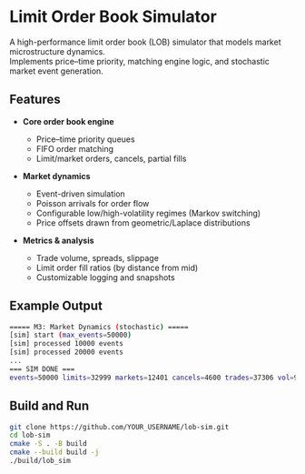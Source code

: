 # Limit Order Book Simulator
A high-performance limit order book (LOB) simulator that models market microstructure dynamics.  
Implements price–time priority, matching engine logic, and stochastic market event generation.

## Features
- **Core order book engine**  
  - Price–time priority queues  
  - FIFO order matching  
  - Limit/market orders, cancels, partial fills

- **Market dynamics**  
  - Event-driven simulation  
  - Poisson arrivals for order flow  
  - Configurable low/high-volatility regimes (Markov switching)  
  - Price offsets drawn from geometric/Laplace distributions

- **Metrics & analysis**  
  - Trade volume, spreads, slippage  
  - Limit order fill ratios (by distance from mid)  
  - Customizable logging and snapshots

## Example Output
```bash
===== M3: Market Dynamics (stochastic) =====
[sim] start (max_events=50000)
[sim] processed 10000 events
[sim] processed 20000 events
...
=== SIM DONE ===
events=50000 limits=32999 markets=12401 cancels=4600 trades=37306 vol=942160 avg_spread=6.81822
```

## Build and Run
```bash
git clone https://github.com/YOUR_USERNAME/lob-sim.git
cd lob-sim
cmake -S . -B build
cmake --build build -j
./build/lob_sim
